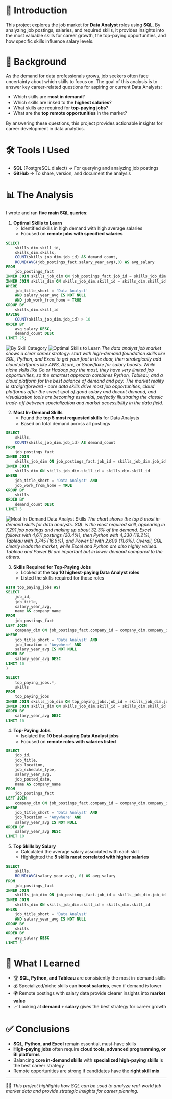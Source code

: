 # 📌 Introduction
This project explores the job market for **Data Analyst** roles using **SQL**. By analyzing job postings, salaries, and required skills, it provides insights into the most valuable skills for career growth, the top-paying opportunities, and how specific skills influence salary levels.

# 📖 Background
As the demand for data professionals grows, job seekers often face uncertainty about which skills to focus on. The goal of this analysis is to answer key career-related questions for aspiring or current Data Analysts:

-  Which skills are **most in demand**?  
-  Which skills are linked to the **highest salaries**?  
-  What skills are required for **top-paying jobs**?  
-  What are the **top remote opportunities** in the market?  

By answering these questions, this project provides actionable insights for career development in data analytics.
# 🛠️ Tools I Used
- **SQL** (PostgreSQL dialect) → For querying and analyzing job postings
- **GitHub** → To share, version, and document the analysis

# 📊 The Analysis
I wrote and ran **five main SQL queries**:  

1. **Optimal Skills to Learn**  
   - Identified skills in high demand with high average salaries  
   - Focused on **remote jobs with specified salaries**  
```sql
SELECT
    skills_dim.skill_id,
    skills_dim.skills,
    COUNT(skills_job_dim.job_id) AS demand_count,
    ROUND(AVG(job_postings_fact.salary_year_avg),0) AS avg_salary
FROM
    job_postings_fact
INNER JOIN skills_job_dim ON job_postings_fact.job_id = skills_job_dim.job_id
INNER JOIN skills_dim ON skills_job_dim.skill_id = skills_dim.skill_id
WHERE
    job_title_short = 'Data Analyst'
    AND salary_year_avg IS NOT NULL
    AND job_work_from_home = TRUE
GROUP BY
    skills_dim.skill_id
HAVING
    COUNT(skills_job_dim.job_id) > 10
ORDER BY
    avg_salary DESC,
    demand_count DESC
LIMIT 25;
```
![By Skill Category](assets\by_skills_category.png)
![Optimal Skills to Learn](assets\salary_vs_demand.png)
*The data analyst job market shows a clear career strategy: start with high-demand foundation skills like SQL, Python, and Excel to get your foot in the door, then strategically add cloud platforms like AWS, Azure, or Snowflake for salary boosts. While niche skills like Go or Hadoop pay the most, they have very limited job opportunities, so the smartest approach combines Python, Tableau, and a cloud platform for the best balance of demand and pay. The market reality is straightforward - core data skills drive most job opportunities, cloud platforms offer the sweet spot of good salary and decent demand, and visualization tools are becoming essential, perfectly illustrating the classic trade-off between specialization and market accessibility in the data field.*

2. **Most In-Demand Skills**  
   - Found the **top 5 most requested skills** for Data Analysts  
   - Based on total demand across all postings  
```sql
SELECT
    skills,
    COUNT(skills_job_dim.job_id) AS demand_count
FROM
    job_postings_fact
INNER JOIN
    skills_job_dim ON job_postings_fact.job_id = skills_job_dim.job_id
INNER JOIN
    skills_dim ON skills_job_dim.skill_id = skills_dim.skill_id
WHERE
    job_title_short = 'Data Analyst' AND
    job_work_from_home = TRUE
GROUP BY
    skills
ORDER BY   
    demand_count DESC
LIMIT 5
```
![Most In-Demand Data Analyst Skills](assets\most_in_demand_data_analyst_skills.png)
*The chart shows the top 5 most in-demand skills for data analysts. SQL is the most required skill, appearing in 7,291 job postings and making up about 32.3% of the demand. Excel follows with 4,611 postings (20.4%), then Python with 4,330 (19.2%), Tableau with 3,745 (16.6%), and Power BI with 2,609 (11.6%). Overall, SQL clearly leads the market, while Excel and Python are also highly valued. Tableau and Power BI are important but in lower demand compared to the others.*

3. **Skills Required for Top-Paying Jobs**  
   - Looked at the **top 10 highest-paying Data Analyst roles**  
   - Listed the skills required for those roles  
``` sql
WITH top_paying_jobs AS(
SELECT 
    job_id,
    job_title,
    salary_year_avg,
    name AS company_name
FROM
    job_postings_fact
LEFT JOIN 
    company_dim ON job_postings_fact.company_id = company_dim.company_id
WHERE
    job_title_short = 'Data Analyst' AND
    job_location = 'Anywhere' AND
    salary_year_avg IS NOT NULL
ORDER BY
    salary_year_avg DESC
LIMIT 10
)

SELECT 
    top_paying_jobs.*,
    skills
FROM
    top_paying_jobs
INNER JOIN skills_job_dim ON top_paying_jobs.job_id = skills_job_dim.job_id
INNER JOIN skills_dim ON skills_job_dim.skill_id = skills_dim.skill_id
ORDER BY
    salary_year_avg DESC
LIMIT 10
```

4. **Top-Paying Jobs**  
   - Isolated the **10 best-paying Data Analyst jobs**  
   - Focused on **remote roles with salaries listed**  
``` sql
SELECT 
    job_id,
    job_title,
    job_location,
    job_schedule_type,
    salary_year_avg,
    job_posted_date,
    name AS company_name
FROM
    job_postings_fact
LEFT JOIN 
    company_dim ON job_postings_fact.company_id = company_dim.company_id
WHERE
    job_title_short = 'Data Analyst' AND
    job_location = 'Anywhere' AND
    salary_year_avg IS NOT NULL
ORDER BY
    salary_year_avg DESC
LIMIT 10
```

5. **Top Skills by Salary**  
   - Calculated the average salary associated with each skill  
   - Highlighted the **5 skills most correlated with higher salaries**  
```sql
SELECT
    skills,
    ROUND(AVG(salary_year_avg), 0) AS avg_salary
FROM
    job_postings_fact
INNER JOIN
    skills_job_dim ON job_postings_fact.job_id = skills_job_dim.job_id
INNER JOIN
    skills_dim ON skills_job_dim.skill_id = skills_dim.skill_id
WHERE
    job_title_short = 'Data Analyst' 
    AND salary_year_avg IS NOT NULL
GROUP BY
    skills
ORDER BY   
    avg_salary DESC
LIMIT 5
```

# 🎯 What I Learned
- 🏆 **SQL, Python, and Tableau** are consistently the most in-demand skills  
- 💰 Specialized/niche skills can **boost salaries**, even if demand is lower  
- 🌍 Remote postings with salary data provide clearer insights into **market value**  
- 📈 Looking at **demand + salary** gives the best strategy for career growth  

# ✅ Conclusions
- **SQL, Python, and Excel** remain essential, must-have skills  
- **High-paying jobs** often require **cloud tools, advanced programming, or BI platforms**  
- Balancing **core in-demand skills** with **specialized high-paying skills** is the best career strategy  
- Remote opportunities are strong if candidates have the **right skill mix** 
---

👨‍💻 *This project highlights how SQL can be used to analyze real-world job market data and provide strategic insights for career planning.*  